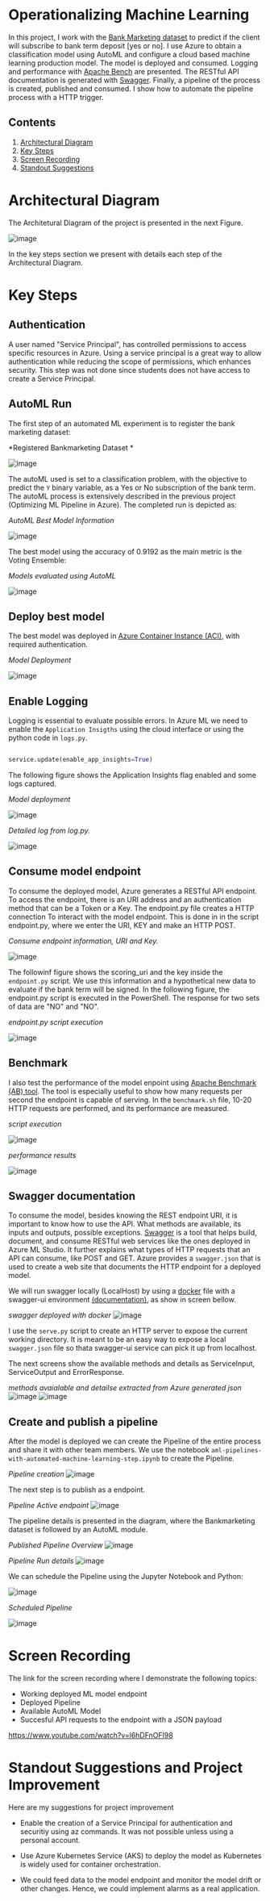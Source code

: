 # Operationalizing Machine Learning

In this project, I work with the [Bank Marketing dataset](https://automlsamplenotebookdata.blob.core.windows.net/automl-sample-notebook-data/bankmarketing_train.csv) to predict if the client will subscribe to bank term deposit [yes or no]. I use Azure to obtain a classification model using AutoML and configure a cloud based machine learning production model. The model is deployed and consumed. Logging and performance with [Apache Bench](https://httpd.apache.org/docs/2.4/programs/ab.html) are presented. The RESTful API documentation is generated with [Swagger](https://swagger.io/). Finally, a pipeline of the process is created, published and consumed. I show how to automate the pipeline process with a HTTP trigger. 

## Contents
1. [Architectural Diagram](#id-arch)
1. [Key Steps](#id-key)
1. [Screen Recording](#id-screen)
1. [Standout Suggestions](#id-suggestions)


<div id='id-arch'/>

# Architectural Diagram

The Architetural Diagram of the project is presented in the next Figure. 

![image](figures/P2_Architecture.svg)

In the key steps section we present with details each step of the Architectural Diagram.

<div id='id-key'/>

# Key Steps

## Authentication

A user named "Service Principal", has controlled permissions to access specific resources in Azure. Using a service principal is a great way to allow authentication while reducing the scope of permissions, which enhances security. This step was not done since students does not have access to create a Service Principal.

## AutoML Run 

The first step of an automated ML experiment is to register the bank marketing dataset:

*Registered Bankmarketing Dataset *

![image](figures/1_reg_dataset.png)

The autoML used is set to a classification problem, with the objective to predict the `Y` binary variable, as a Yes or No subscription of the bank term. The autoML process is extensively described in the previous project (Optimizing ML Pipeline in Azure). The completed run is depicted as:

*AutoML Best Model Information*

![image](figures/2_autoML.png)

The best model using the accuracy of 0.9192 as the main metric is the Voting Ensemble:

*Models evaluated using AutoML*

![image](figures/3_bestModel.png)

## Deploy best model

The best model was deployed in [Azure Container Instance (ACI)](https://docs.microsoft.com/en-us/azure/container-instances/container-instances-quickstart), with required authentication.

*Model Deployment*

![image](figures/4_bestModelDeploy.png)

## Enable Logging
Logging is essential to evaluate possible errors. In Azure ML we need to enable the `Application Insigths` using the cloud interface or using the python code in `logs.py`. 

```python

service.update(enable_app_insights=True)

```

The following figure shows the Application Insights flag enabled and some logs captured.

*Model deployment*

![image](figures/5x_EnableApplicationInsigths.png)

*Detailed log from log.py.*

![image](figures/6_EnableInsigthsLog.png)

## Consume  model endpoint

To consume the deployed model, Azure generates a RESTful API endpoint. To access the endpoint, there is an URI address and an authentication method that can be a Token or a Key.  The endpoint.py file creates a HTTP connection To interact with the model endpoint. This is done in in the script endpoint.py, where we enter the URI, KEY and make an HTTP POST. 

*Consume endpoint information, URI and Key.*

![image](figures/7_EndpointURI_KEY.png)

The followinf figure shows the scoring_uri and the key inside the `endpoint.py` script. We use this information and a hypothetical new data to evaluate if the bank term will be signed. In the following figure, the endpoint.py script is executed in the PowerShell. The response for two sets of data are "NO" and "NO".

*endpoint.py script execution*

![image](figures/EndpointRes.png)


## Benchmark 
I also test the performance of the model enpoint using [Apache Benchmark (AB) tool](https://httpd.apache.org/docs/2.4/programs/ab.html). The tool is especially useful to show how many requests per second the endpoint is capable of serving. In the `benchmark.sh` file, 10-20 HTTP requests are performed, and its performance are measured.

*script execution*

![image](figures/8_ApacheBenchmark.png)

*performance results*

![image](figures/9_ApacheBenchmark2.png)

## Swagger documentation

To consume the model, besides knowing the REST endpoint URI, it is important to know how to use the API. What methods are available, its inputs and outputs, possible exceptions. [Swagger](https://swagger.io/) is a tool that helps build, document, and consume RESTful web services like the ones deployed in Azure ML Studio. It further explains what types of HTTP requests that an API can consume, like POST and GET. Azure provides a `swagger.json` that is used to create a web site that documents the HTTP endpoint for a deployed model. 

We will run swagger locally (LocalHost) by using a [docker](https://www.docker.com/) file with a swagger-ui environment [(documentation)](https://hub.docker.com/r/swaggerapi/swagger-ui), as show in screen bellow.

*swagger deployed with docker*
![image](figures/Swagger_docker.png)

I use the `serve.py` script to create an HTTP server to expose the current working directory. It is meant to be an easy way to expose a local `swagger.json` file so thata swagger-ui service can pick it up from localhost.

The next screens show the available methods and details as ServiceInput, ServiceOutput and ErrorResponse.

*methods avaialable and detailse extracted from Azure generated json*
![image](figures/Swagger_azure_model.png)
![image](figures/Swagger_azure_model2.png)

## Create and publish a pipeline

After the model is deployed we can create the Pipeline of the entire process and share it with other team members. We use the notebook `aml-pipelines-with-automated-machine-learning-step.ipynb` to create the Pipeline.

*Pipeline creation*
![image](figures/PipelineRest1.png)

 The next step is to publish as a endpoint.

*Pipeline Active endpoint*
![image](figures/PipelineEndpoint.png)

The pipeline details is presented in the diagram, where the Bankmarketing dataset is followed by an AutoML module.

*Published Pipeline Overview*
![image](figures/PipelineRestEndpoint.PNG)

*Pipeline Run details*
![image](figures/PipelineRest4.png)


We can schedule the Pipeline using the Jupyter Notebook and Python:

![image](figures/PipelineTrigger.png)

*Scheduled Pipeline*

![image](figures/PipelineRunning.png)


<div id='id-screen'/>

# Screen Recording

The link for the screen recording where I demonstrate the following topics:

- Working deployed ML model endpoint
- Deployed Pipeline
- Available AutoML Model
- Succesful API requests to the endpoint with a JSON payload

https://www.youtube.com/watch?v=l6hDFnOFl98


<div id='id-suggestions'/>

# Standout Suggestions and Project Improvement

Here are my suggestions for project improvement 

- Enable the creation of a Service Principal for authentication and securitiy using az commands. It was not possible unless using a personal account.

- Use Azure Kubernetes Service (AKS) to deploy the model as Kubernetes is widely used for container orchestration.

- We could feed data to the model endpoint and monitor the model drift or other changes. Hence, we could implement alarms as a real application.

